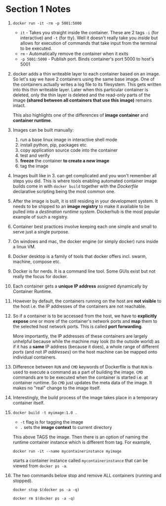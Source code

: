 # Section 1 Notes

1. `docker run -it -rm -p 5001:5000`
	* `it` - Takes you straight inside the container. These are 2 tags  `-i` (for interactive) and `-t` (for tty).
	   Well it doesn't really take you *inside* but allows for execution of commands that take input from the terminal
	   to be executed.
	* `rm` - Automatically remove the container when it exits
	* `-p 5001:5000` - Publish port. Binds container's port 5000 to host's 5001

2. docker adds a thin writeable layer to each container based on an image.
So let's say we have 2 containers using the same base image. One of the containers
actually writes a log file to its filesystem. This gets written into this thin
writeable layer. Later when this particular container is deleted, only the thin
layer is deleted and the read-only parts of the image **(shared between all containers
that use this image)** remains intact.

    This also highlights one of the differences of **image container** and **container runtime**.

3. Images can be built manually:
    1. run a base linux image in interactive shell mode
	2. install python, pip, packages etc.
	3. copy application source code into the container
	4. test and verify
	5. **freeze** the container **to create a new image**
	6. tag the image 

4. Images built like in 3. can get complicated and you won't remember all steps
you did. This is where tools enabling automated container image builds come in with
`docker build` together with the *Dockerfile* declarative scripting being the most
common one.

5. After the image is built, it is still residing in your development system.
It needs to be shipped to an **image registry** to make it available to be pulled
into a *destination runtime system*. Dockerhub is the most popular example of such
a registry.

6. Container best practices involve keeping each one simple and small to serve just
a single purpose.

7. On windows and mac, the docker engine (or simply docker) runs inside a linux VM.

8. Docker desktop is a family of tools that docker offers incl. swarm, machine,
compose etc.

9. Docker is for nerds. It is a command line tool. Some GUIs exist but not really
the focus for docker.

10. Each container gets a **unique IP address** assigned dynamically by Container
Runtime.

11. However by default, the containers running on the host are **not visible** to
the host i.e. the IP addresses of the containers are not reachable.

12. So if a container is to be accessed from the host, we have to **explicitly expose**
one or more of the container's network ports and **map** them to the selected host
network ports. This is called **port forwarding**.

    More importantly, the IP addresses of these containers are largely unhelpful because
while the machine may look (to the outside world) as if it has a **same** IP address
(because it does), a whole range of different *ports* (and not *IP addresses*) on the host machine can be mapped 
onto individual containers.

13. Difference between `RUN` and `CMD` keywords of Dockerfile is that `RUN` is used to
execute a command as a part of building the image. `CMD` commands are to be executed
when the container is started i.e. at container runtime. So `CMD` just updates the
meta data of the image. It makes no "real" change to the image itself.

14. Interestingly, the build process of the image takes place in a temporary container
itself.

15. `docker build -t myimage:1.0 .`
	* `-t` flag is for tagging the image
	* `.` sets the **image context** to current directory

    This above TAGS the image. Then there is an option of naming the runtime container
    instance which is different from tag. For example,

    `docker run -it --name mycontainerinstance myimage`

    starts a container instance called `mycontainerinstance` that can be viewed from
    `docker ps -a`.

16. The two commands below stop and remove ALL containers (running and stopped).

    `docker stop $(docker ps -a -q)`

    `docker rm $(docker ps -a -q)`
